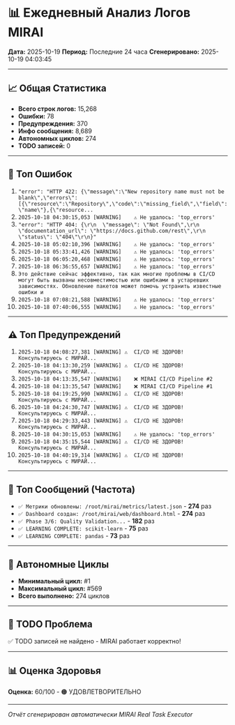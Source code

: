 # 📊 Ежедневный Анализ Логов MIRAI

**Дата:** 2025-10-19
**Период:** Последние 24 часа
**Сгенерировано:** 2025-10-19 04:03:45

---

## 📈 Общая Статистика

- **Всего строк логов:** 15,268
- **Ошибки:** 78
- **Предупреждения:** 370
- **Инфо сообщения:** 8,689
- **Автономных циклов:** 274
- **TODO записей:** 0

---

## 🔴 Топ Ошибок

1. `"error": "HTTP 422: {\"message\":\"New repository name must not be blank\",\"errors\":[{\"resource\":\"Repository\",\"code\":\"missing_field\",\"field\":\"name\"},{\"resource...`
2. `2025-10-18 04:30:15,053 [WARNING]    ⚠️ Не удалось: 'top_errors'`
3. `"error": "HTTP 404: {\r\n  \"message\": \"Not Found\",\r\n  \"documentation_url\": \"https://docs.github.com/rest\",\r\n  \"status\": \"404\"\r\n}"`
4. `2025-10-18 05:02:10,396 [WARNING]    ⚠️ Не удалось: 'top_errors'`
5. `2025-10-18 05:33:41,426 [WARNING]    ⚠️ Не удалось: 'top_errors'`
6. `2025-10-18 06:05:20,468 [WARNING]    ⚠️ Не удалось: 'top_errors'`
7. `2025-10-18 06:36:55,657 [WARNING]    ⚠️ Не удалось: 'top_errors'`
8. `Это действие сейчас эффективно, так как многие проблемы в CI/CD могут быть вызваны несовместимостью или ошибками в устаревших зависимостях. Обновление пакетов может помочь устранить известные ошибки и`
9. `2025-10-18 07:08:21,588 [WARNING]    ⚠️ Не удалось: 'top_errors'`
10. `2025-10-18 07:40:06,555 [WARNING]    ⚠️ Не удалось: 'top_errors'`

---

## ⚠️ Топ Предупреждений

1. `2025-10-18 04:08:27,381 [WARNING] ⚠️  CI/CD НЕ ЗДОРОВ! Консультируюсь с МИРАЙ...`
2. `2025-10-18 04:13:30,259 [WARNING] ⚠️  CI/CD НЕ ЗДОРОВ! Консультируюсь с МИРАЙ...`
3. `2025-10-18 04:13:35,547 [WARNING]    ❌ MIRAI CI/CD Pipeline #2`
4. `2025-10-18 04:13:35,547 [WARNING]    ❌ MIRAI CI/CD Pipeline #1`
5. `2025-10-18 04:19:25,990 [WARNING] ⚠️  CI/CD НЕ ЗДОРОВ! Консультируюсь с МИРАЙ...`
6. `2025-10-18 04:24:30,747 [WARNING] ⚠️  CI/CD НЕ ЗДОРОВ! Консультируюсь с МИРАЙ...`
7. `2025-10-18 04:29:33,443 [WARNING] ⚠️  CI/CD НЕ ЗДОРОВ! Консультируюсь с МИРАЙ...`
8. `2025-10-18 04:30:15,053 [WARNING]    ⚠️ Не удалось: 'top_errors'`
9. `2025-10-18 04:35:15,544 [WARNING] ⚠️  CI/CD НЕ ЗДОРОВ! Консультируюсь с МИРАЙ...`
10. `2025-10-18 04:40:19,314 [WARNING] ⚠️  CI/CD НЕ ЗДОРОВ! Консультируюсь с МИРАЙ...`

---

## 💬 Топ Сообщений (Частота)

- `✅ Метрики обновлены: /root/mirai/metrics/latest.json` - **274** раз
- `✅ Dashboard создан: /root/mirai/web/dashboard.html` - **274** раз
- `✅ Phase 3/6: Quality Validation...` - **182** раз
- `✅ LEARNING COMPLETE: scikit-learn` - **75** раз
- `✅ LEARNING COMPLETE: pandas` - **73** раз

---

## 🔄 Автономные Циклы

- **Минимальный цикл:** #1
- **Максимальный цикл:** #569
- **Всего выполнено:** 274 циклов

---

## 🚨 TODO Проблема

✅ TODO записей не найдено - MIRAI работает корректно!

---

## 📊 Оценка Здоровья

**Оценка:** 60/100 - 🟠 УДОВЛЕТВОРИТЕЛЬНО

---

*Отчёт сгенерирован автоматически MIRAI Real Task Executor*
